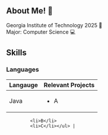 ## About Me! 👋
Georgia Institute of Technology 2025 🐝  
Major: Computer Science 💻  

## Skills
### Languages
| Langauge | Relevant Projects |
| ----------- | ----------- |
| Java | <ul><li>A</li>
             <li>B</li>
             <li>C</li></ul> |
<!--
To add:
- I'm curently working on
- check out my personal website
- resume
- linkedin
- short intro
- school
- grad year







**calvinc903/calvinc903** is a ✨ _special_ ✨ repository because its `README.md` (this file) appears on your GitHub profile.

Here are some ideas to get you started:

- 🔭 I’m currently working on ...
- 🌱 I’m currently learning ...
- 👯 I’m looking to collaborate on ...
- 🤔 I’m looking for help with ...
- 💬 Ask me about ...
- 📫 How to reach me: ...
- 😄 Pronouns: ...
- ⚡ Fun fact: ...
-->
